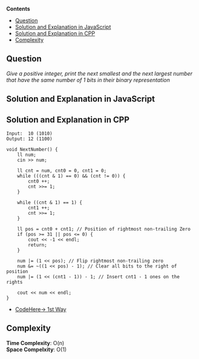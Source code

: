 **Contents**

- [Question](#question)
- [Solution and Explanation in JavaScript](#solution-and-explanation-in-javascript)
- [Solution and Explanation in CPP](#solution-and-explanation-in-cpp)
- [Complexity](#complexity)

## Question
*Give a positive integer, print the next smallest and the next largest number that have the same number of 1 bits in their binary representation*

## Solution and Explanation in JavaScript


## Solution and Explanation in CPP

```
Input:  10 (1010)
Output: 12 (1100)
```

```
void NextNumber() {
    ll num;
    cin >> num;

    ll cnt = num, cnt0 = 0, cnt1 = 0;
    while (((cnt & 1) == 0) && (cnt != 0)) {
        cnt0 ++;
        cnt >>= 1;
    }

    while ((cnt & 1) == 1) {
        cnt1 ++;
        cnt >>= 1;
    }

    ll pos = cnt0 + cnt1; // Position of rightmost non-trailing Zero
    if (pos >= 31 || pos <= 0) {
        cout << -1 << endl;
        return;
    }

    num |= (1 << pos); // Flip rightmost non-trailing zero
    num &= ~((1 << pos) - 1); // Clear all bits to the right of position
    num |= (1 << (cnt1 - 1)) - 1; // Insert cnt1 - 1 ones on the rights

    cout << num << endl;
}
```

- [CodeHere-> 1st Way](/Bit%20Manipulations/Next%20Number/NextNumber01.cpp)

## Complexity

**Time Complexity**: O(n) <br>
**Space Compelxity**: O(1)
